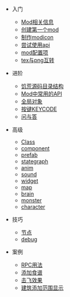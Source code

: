 - 入门

  * [Mod相关信息](/intro)
  * [创建第一个mod](/quick-start)
  * [制作modicon](/modicon)
  * [尝试使用api](/tryapi)
  * [mod配置项](/modconfig)
  * [tex与png互转](/textool)

- 进阶

  * [饥荒源码目录结构](/folder-struct)
  * [Mod中常用的API](/api)
  * [全局对象](/global-object)
  * [按键KEYCODE](/keycode)
  * [问与答](/qa)

- 高级

  * [Class](class)
  * [component](component)
  * [prefab](prefab)
  * [stategraph](stategraph)
  * [anim](anim)
  * [sound](sound)
  * [widget](widget)
  * [map](map)
  * [brain](brain)
  * [monster](monster)
  * [character](character)

- 技巧

  * [节点](room)
  * [debug](debug)

- 案例

  * [RPC用法](sample-rpc)
  * [添加食谱](/sample-foodrecipe)
  * [击飞效果](/sample-knockback)
  * [建筑添加范围显示](/sample-deployrange)